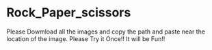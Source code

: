 # Rock_Paper_scissors

Please Dowmload all the images and copy the path and paste near the location of the image.
Please Try it Once!!
It will be Fun!!
